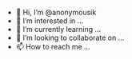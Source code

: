 - 👋 Hi, I’m @anonymousik
- 👀 I’m interested in ...
- 🌱 I’m currently learning ...
- 💞️ I’m looking to collaborate on ...
- 📫 How to reach me ...

<!---
anonymousik/anonymousik is a ✨ special ✨ repository because its `README.md` (this file) appears on your GitHub profile.
You can click the Preview link to take a look at your changes.
--->
